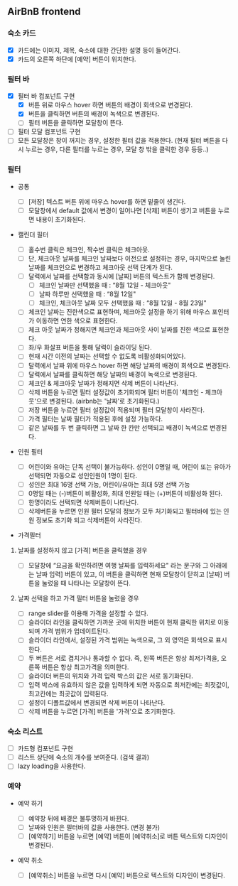 ## AirBnB frontend

### 숙소 카드

-   [x] 카드에는 이미지, 제목, 숙소에 대한 간단한 설명 등이 들어간다.
-   [x] 카드의 오른쪽 하단에 [예약] 버튼이 위치한다.

### 필터 바

-   [x] 필터 바 컴포넌트 구현
    -   [x] 버튼 위로 마우스 hover 하면 버튼의 배경이 회색으로 변경된다.
    -   [x] 버튼을 클릭하면 버튼의 배경이 녹색으로 변경된다.
    -   [ ] 필터 버튼을 클릭하면 모달창이 뜬다.
-   [ ] 필터 모달 컴포넌트 구현
-   [ ] 모든 모달창은 창이 꺼지는 경우, 설정한 필터 값을 적용한다. (현재 필터 버튼을 다시 누르는 경우, 다른 필터를 누르는 경우, 모달 창 밖을 클릭한 경우 등등..)

### 필터

-   공통

    -   [ ] [저장] 텍스트 버튼 위에 마우스 hover를 하면 밑줄이 생긴다.
    -   [ ] 모달창에서 default 값에서 변경이 일어나면 [삭제] 버튼이 생기고 버튼을 누르면 내용이 초기화된다.

-   캘린더 필터

    -   [ ] 홀수번 클릭은 체크인, 짝수번 클릭은 체크아웃.
    -   [ ] 단, 체크아웃 날짜를 체크인 날짜보다 이전으로 설정하는 경우, 마지막으로 눌린 날짜를 체크인으로 변경하고 체크아웃 선택 단계가 된다.
    -   [ ] 달력에서 날짜를 선택함과 동시에 [날짜] 버튼의 텍스트가 함께 변경된다.
        -   [ ] 체크인 날짜만 선택했을 때 : “8월 12일 - 체크아웃"
        -   [ ] 날짜 하루만 선택했을 때 : “8월 12일"
        -   [ ] 체크인, 체크아웃 날짜 모두 선택했을 때 : “8월 12일 - 8월 23일"
    -   [ ] 체크인 날짜는 진한색으로 표현하며, 체크아웃 설정을 하기 위해 마우스 포인터가 이동하면 연한 색으로 표현한다.
    -   [ ] 체크 아웃 날짜가 정해지면 체크인과 체크아웃 사이 날짜를 진한 색으로 표현한다.
    -   [ ] 좌/우 화살표 버튼을 통해 달력이 슬라이딩 된다.
    -   [ ] 현재 시간 이전의 날짜는 선택할 수 없도록 비활성화되어있다.
    -   [ ] 달력에서 날짜 위에 마우스 hover 하면 해당 날짜의 배경이 회색으로 변경된다.
    -   [ ] 달력에서 날짜를 클릭하면 해당 날짜의 배경이 녹색으로 변경된다.
    -   [ ] 체크인 & 체크아웃 날짜가 정해지면 삭제 버튼이 나타난다.
    -   [ ] 삭제 버튼을 누르면 필터 설정값이 초기화되며 필터 버튼이 '체크인 - 체크아웃'으로 변경된다. (airbnb는 '날짜'로 초기화된다.)
    -   [ ] 저장 버튼을 누르면 필터 설정값이 적용되며 필터 모달창이 사라진다.
    -   [ ] 가격 필터는 날짜 필터가 적용된 후에 설정 가능하다.
    -   [ ] 같은 날짜를 두 번 클릭하면 그 날짜 한 칸만 선택되고 배경이 녹색으로 변경된다.

-   인원 필터
    -   [ ] 어린이와 유아는 단독 선택이 불가능하다. 성인이 0명일 때, 어린이 또는 유아가 선택되면 자동으로 성인인원이 1명이 된다.
    -   [ ] 성인은 최대 16명 선택 가능, 어린이/유아는 최대 5명 선택 가능
    -   [ ] 0명일 때는 (-)버튼이 비활성화, 최대 인원일 때는 (+)버튼이 비활성화 된다.
    -   [ ] 한명이라도 선택되면 삭제버튼이 나타난다.
    -   [ ] 삭제버튼을 누르면 인원 필터 모달의 정보가 모두 처기화되고 필터바에 있는 인원 정보도 초기화 되고 삭제버튼이 사라진다.

*   가격필터

1. 날짜를 설정하지 않고 [가격] 버튼을 클릭했을 경우

    - [ ] 모달창에 “요금을 확인하려면 여행 날짜를 입력하세요" 라는 문구와 그 아래에는 날짜 입력] 버튼이 있고, 이 버튼을 클릭하면 현재 모달창이 닫히고 [날짜] 버튼을 눌렀을 때 나타나는 모달창이 뜬다.

2. 날짜 선택을 하고 가격 필터 버튼을 눌렀을 경우
    - [ ] range slider를 이용해 가격을 설정할 수 있다.
    - [ ] 슬라이더 라인을 클릭하면 가까운 곳에 위치한 버튼이 현재 클릭한 위치로 이동되며 가격 범위가 업데이트된다.
    - [ ] 슬라이더 라인에서, 설정된 가격 범위는 녹색으로, 그 외 영역은 회색으로 표시한다.
    - [ ] 두 버튼은 서로 겹치거나 통과할 수 없다. 즉, 왼쪽 버튼은 항상 최저가격을, 오른쪽 버튼은 항상 최고가격을 의미한다.
    - [ ] 슬라이더 버튼의 위치와 가격 입력 박스의 값은 서로 동기화된다.
    - [ ] 입력 박스에 유효하지 않은 값을 입력하게 되면 자동으로 최저칸에는 최젓값이, 최고칸에는 최곳값이 입력된다.
    - [ ] 설정이 디폴트값에서 변경되면 삭제 버튼이 나타난다.
    - [ ] 삭제 버튼을 누르면 [가격] 버튼을 '가격'으로 초기화한다.

### 숙소 리스트

-   [ ] 카드형 컴포넌트 구현
-   [ ] 리스트 상단에 숙소의 개수를 보여준다. (검색 결과)
-   [ ] lazy loading을 사용한다.

### 예약

-   예약 하기

    -   [ ] 예약창 뒤에 배경은 불투명하게 바뀐다.
    -   [ ] 날짜와 인원은 필터바의 값을 사용한다. (변경 불가)
    -   [ ] [예약하기] 버튼을 누르면 [예약] 버튼이 [예약취소]로 버튼 텍스트와 디자인이 변경된다.

-   예약 취소
    -   [ ] [예약취소] 버튼을 누르면 다시 [예약] 버튼으로 텍스트와 디자인이 변경된다.
